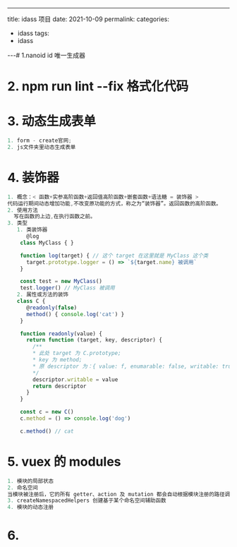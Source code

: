 ---

title: idass 项目
date: 2021-10-09
permalink:
categories:

- idass
  tags:
- idass

---# 1.nanoid id 唯一生成器

# 2. npm run lint --fix 格式化代码

# 3. 动态生成表单

```js
1. form - create官网;
2. js文件夹里动态生成表单
```

# 4. 装饰器

```js
1. 概念：< 函数+实参高阶函数+返回值高阶函数+嵌套函数+语法糖 = 装饰器 >
代码运行期间动态增加功能,不改变原功能的方式，称之为“装饰器”。返回函数的高阶函数。
2. 使用方法
  写在函数的上边,在执行函数之前。
3. 类型
   1. 类装饰器
      @log
    class MyClass { }

    function log(target) { // 这个 target 在这里就是 MyClass 这个类
      target.prototype.logger = () => `${target.name} 被调用`
    }

    const test = new MyClass()
    test.logger() // MyClass 被调用
   2. 属性或方法的装饰
   class C {
      @readonly(false)
      method() { console.log('cat') }
    }

    function readonly(value) {
      return function (target, key, descriptor) {
        /**
        * 此处 target 为 C.prototype;
        * key 为 method;
        * 原 descriptor 为：{ value: f, enumarable: false, writable: true, configurable: true }
        */
        descriptor.writable = value
        return descriptor
      }
    }

    const c = new C()
    c.method = () => console.log('dog')

    c.method() // cat
```

# 5. vuex 的 modules

```js
1. 模块的局部状态
2. 命名空间
当模块被注册后，它的所有 getter、action 及 mutation 都会自动根据模块注册的路径调整命名
3. createNamespacedHelpers 创建基于某个命名空间辅助函数
4. 模块的动态注册

```

# 6.
